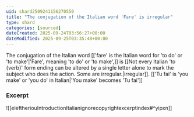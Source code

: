 ```yaml
---
uid: shard2509241156270550
title: "The conjugation of the Italian word 'Fare' is irregular"
type: shard
categories: [sourced]
dateCreated: 2025-09-24T03:56:27+00:00
dateModified: 2025-09-25T03:35:48+00:00
---
```

The conjugation of the Italian word [['fare' is the Italian word for 'to do' or 'to make'|'Fare', meaning 'to do' or 'to make',]] is [[Not every Italian 'to {verb}' form ending can be altered by a single letter alone to mark the subject who does the action. Some are irregular.|irregular]]. [['Tu fai' is 'you make' or 'you do' in Italian|'You make' becomes 'Tu fai']]
### Excerpt
![[eleftheriouIntroductionItalianignorecopyrightexcerptindex#^yipxn]]